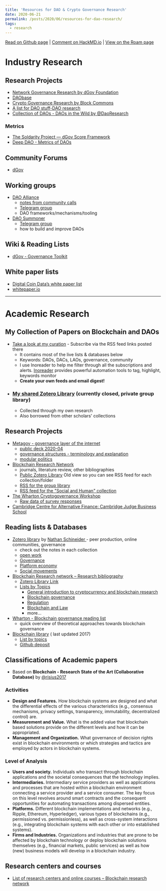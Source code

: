 ```yaml
---
title: 'Resources for DAO & Crypto Governance Research'
date: 2020-06-21
permalink: /posts/2020/06/resources-for-dao-research/
tags:
  - research
---
```

[Read on Github page](https://linxule.com/posts/2020/06/resources-for-dao-research/) | [Comment on HackMD.io](https://hackmd.io/@jhWWVmuuRp2DwQqyB2DAxg/SJWZB1668) | [View on the Roam page](https://roamresearch.com/#/app/PublicContent_LinXule/page/vPEa3y5n6)

# Industry Research
## Research Projects
- [Network Governance Research by dGov Foundation](https://daoresearch.dgov.foundation/)
- [DAObase](https://daobase.org/)
- [Crypto Governance Research by Block Commons ](https://blockcommons.red/crypto-governance-research/overviews/)
- [A list for DAO stuff-DAO research](https://github.com/DAOresearch/awesome-daos/blob/master/README.md)
- [Collection of DAOs - DAOs in the Wild by @DaoResearch](https://www.notion.so/b78fb07170364f5b8d489e64ddac0128?v=b6b687f83e6d43c291b7863bce1bef8c)

### Metrics
- [The Soldarity Project — dGov Score Framework](https://medium.com/alternative-governance-network/evaluating-for-distributed-governance-in-internet-native-digital-organizations-23423b261238)
- [Deep DAO - Metrics of DAOs](http://deepdao.world/#/deepdao/dashboard)

## Community Forums
- [dGov](https://forum.dgov.foundation/)

## Working groups
- [DAO Alliance](https://twitter.com/alliancedao?lang=en)
	- [notes from community calls](https://hackmd.io/@burrrata/SkfSrSrh8)
	- [Telegram group](t.me/AllianceDAO)
	- DAO frameworks/mechanisms/tooling
- [DAO Summoner](https://t.me/joinchat/HcTaOxNqKK8HJS2abqYk9A)
	- [Telegram group](https://t.me/joinchat/HcTaOxNqKK8HJS2abqYk9A)
	- how to build and improve DAOs
## Wiki & Reading Lists
- [dGov - Governance Toolkit](https://forum.dgov.foundation/t/governance-toolkit/137)

## White paper lists
- [Digital Coin Data’s white paper list](https://www.digitalcoindata.com/bitcoin-cryptocurrency-whitepapers/)
- [whitepaper.io](https://whitepaper.io/)


***
# Academic Research
## My Collection of Papers on Blockchain and DAOs
- [Take a look at my curation](https://linxule.com/curation-dao/) - Subscribe via the RSS feed links posted there
	- It contains most of the live lists & databases below
	- Keywords: DAOs, DACs, LAOs, governance, community  
	- I use Inoreader to help me filter through all the subscriptions and alerts. [Inoreader](https://www.inoreader.com/) provides powerful automation tools to tag, highlight, keywords monitor
	- **Create your own feeds and email digest!**
- ### [My shared Zotero Library](https://www.zotero.org/groups/2515544/digital_primitives_research) (currently closed, private group library)
	- Collected through my own research
	- Also borrowed from other scholars' collections


## Research Projects
- [Metagov - governance layer of the internet](metagov.org)
	- [public deck 2020-04](http://metagov.org/wp-content/uploads/2020/04/Metagov-Full-Deck-public-2020-04-18.pdf)
	- [governance structures - terminology and explanation](metagov.org/govlist)
	- [modular politics](metagove.org/modpol)
- [Blockchain Research Network](https://www.blockchainresearchnetwork.org/research/research-landscape/)
	- journals, literature review, other bibliographies
	- [Public Zotero Library](https://www.zotero.org/groups/2216205/blockchain_research_network/library?usenewlibrary=0) Old view so you can see RSS feed for each collection/folder
	- [RSS for the group library](https://api.zotero.org/groups/2216205/items/top?start=0&limit=25&format=atom&v=1)
	- [RSS feed for the "Social and Human" collection](https://api.zotero.org/groups/2216205/collections/Q76H4XH5/items/top?start=0&limit=25&format=atom&v=1)
- [The Wharton Cryptogovernance Workshop](https://cryptogov.net)
	- [Raw data of survey responses](https://cryptogov.net/export-spreadsheet/)
- [Cambridge Centre for Alternative Finance: Cambridge Judge Business School](https://www.jbs.cam.ac.uk/faculty-research/centres/alternative-finance/)


## Reading lists & Databases
- [Zotero library](https://www.zotero.org/ntnsndr/items) by [Nathan Schineider ](https://nathanschneider.info/) - peer production, online communities, governance
	- check out the notes in each collection
	- [open work](https://nathanschneider.info/open-work/)
	- [Governance](https://www.zotero.org/ntnsndr/items/collectionKey/F6732S44)
	- [Platform economy](https://www.zotero.org/ntnsndr/items/collectionKey/F6732S44)
	- [Social movements](https://www.zotero.org/ntnsndr/items/collectionKey/F6732S44)
- [Blockchain Research network – Research bibliography](https://www.blockchainresearchnetwork.org/research/bibliography/?tag_id=DAOs)
	- [Zotero Library Link](https://www.zotero.org/groups/2216205/blockchain_research_network)
	- [Lists by Topics](https://www.blockchainresearchnetwork.org/research/research-guides/)
		- [General introduction to cryptocurrency and blockchain research](https://www.blockchainresearchnetwork.org/docs/general-introduction-to-cryptocurrency-and-blockchain-research/)
		- [Blockchain governance](https://www.blockchainresearchnetwork.org/docs/blockchain-governance/)
		- [Regulation](https://www.blockchainresearchnetwork.org/docs/regulation/)
		- [Blockchain and Law](https://www.blockchainresearchnetwork.org/docs/blockchain-and-law/)
		- more…
- [Wharton - Blockchain governance reading list](https://docs.google.com/document/d/1Vf2-DGW5ppSOOp-yLXxm6wIAMGU9FKAg3L5GFHA9iiM/edit)
  - quick overview of theoretical approaches towards blockchain governance
- [Blockchain library](https://blockchainlibrary.org/2017/10/academic-blockchain-publications/) ( last updated 2017)
	- [List by topics](https://blockchainlibrary.org/2018/06/a-curated-list-of-resources-for-cryptoeconomics-research/)
	- [Github deposit](https://github.com/jpantunes/awesome-cryptoeconomics)
## Classifications of Academic papers
- Based on __Blockchain - Research State of the Art (Collaborative Database)__ by [@risius2017](https://rdcu.be/b45Rr)


### Activities
- **Design and Features.** How blockchain systems are designed and what the differential effects of the various characteristics (e.g., consensus mechanisms, privacy settings, transparency, immutability, decentralized control) are.
- **Measurement and Value.** What is the added value that blockchain based solutions provide on the different levels and how it can be appropriated.
- **Management and Organization.** What governance of decision rights exist in blockchain environments or which strategies and tactics are employed by actors in blockchain systems.


### Level of Analysis
- **Users and society.** Individuals who transact through blockchain applications and the societal consequences that the technology implies.
- **Intermediaries.** Intermediary service providers as well as applications and processes that are hosted within a blockchain environment connecting a service provider and a service consumer. The key focus on this level revolves around smart contracts and the consequent opportunities for automating transactions among dispersed entities.
- **Platforms.** Different blockchain implementations and networks (e.g., Ripple, Ethereum, Hyperledger), various types of blockchains (e.g., permissioned vs. permissionless), as well as cross-system interactions (e.g., integrating blockchain systems with each other or into established systems).
- **Firms and Industries.** Organizations and industries that are prone to be affected by blockchain technology or deploy blockchain solutions themselves (e.g., financial markets, public services) as well as how (new) business models will develop in a blockchain industry.


## Research centers and courses
- [List of research centers and online courses – Blockchain research network](https://www.blockchainresearchnetwork.org/resources/cryptocurrency-and-blockchain-research-centers-laboratories-and-classes)
